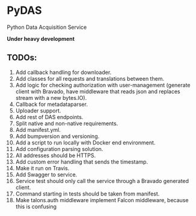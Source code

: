 PyDAS
=====
Python Data Acquisition Service

**Under heavy development**

## TODOs:
1. Add callback handling for downloader.
1. Add classes for all requests and translations between them.
1. Add logic for checking authorization with user-management (generate client with Bravado, have middleware that reads json and replaces stream with a new bytes.IO).
1. Callback for metadataparser.
1. Uploader support.
1. Add rest of DAS endpoints.
1. Split native and non-native requirements.
1. Add manifest.yml.
1. Add bumpversion and versioning.
1. Add a script to run locally with Docker end environment.
1. Add configuration parsing solution.
1. All addresses should be HTTPS.
1. Add custom error handling that sends the timestamp.
1. Make it run on Travis.
1. Add Swagger to service.
1. Service test should only call the service through a Bravado generated client.
1. Command starting in tests should be taken from manifest.
1. Make talons.auth middleware implement Falcon middleware, because this is confusing

